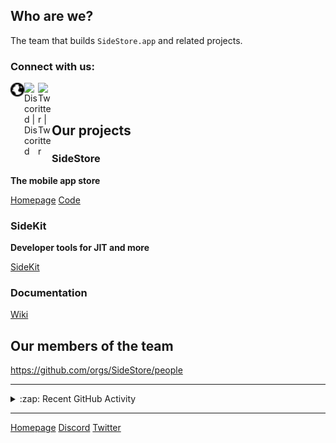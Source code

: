 <!-- 
Docs: How to use GitHub README and actions to auto-generate embedded content.
https://github.com/anuraghazra/github-readme-stats
https://www.youtube.com/watch?v=n6d4KHSKqGk
https://github.com/rahuldkjain/github-profile-readme-generator
 -->

## Who are we?

The team that builds `SideStore.app` and related projects.

### Connect with us:

<!--
[![Website](https://img.shields.io/website?label=sidestore.io&style=for-the-badge&url=https://sidestore.io)](https://sidestore.io)
[![Twitter Follow](https://img.shields.io/twitter/follow/sidestore_io?color=1DA1F2&logo=twitter&style=for-the-badge)](https://twitter.com/intent/follow?original_referer=https%3A%2F%2Fgithub.com%2Fsidestore&screen_name=sidestore)
[![GitHub Followers](https://img.shields.io/github/followers/sidestore?style=for-the-badge)]()
[![GitHub Sponsors](https://img.shields.io/github/sponsors/sidestore?style=for-the-badge
)]() 
-->

[<img align="left" alt="sidestore.io" width="22px" src="https://raw.githubusercontent.com/iconic/open-iconic/master/svg/globe.svg" />][website]
[<img align="left" alt="Discord | Discord" width="22px" src="https://cdn.jsdelivr.net/npm/simple-icons@v3/icons/discord.svg" />][discord]
[<img align="left" alt="Twitter | Twitter" width="22px" src="https://cdn.jsdelivr.net/npm/simple-icons@v3/icons/twitter.svg" />][twitter]

<br />
<br />

## Our projects

### SideStore

__The mobile app store__

[Homepage][website]
[Code][git.sidestore]

### SideKit

__Developer tools for JIT and more__

[SideKit][git.sidekit]

### Documentation

[Wiki][wiki]

## Our members of the team

https://github.com/orgs/SideStore/people

---

<details>
  <summary>:zap: Recent GitHub Activity</summary>

<!--START_SECTION:activity-->
1. 🗣 Commented on [#671](https://github.com/SideStore/SideStore/issues/671) in [SideStore/SideStore](https://github.com/SideStore/SideStore)
2. 🗣 Commented on [#671](https://github.com/SideStore/SideStore/issues/671) in [SideStore/SideStore](https://github.com/SideStore/SideStore)
3. ❗️ Opened issue [#671](https://github.com/SideStore/SideStore/issues/671) in [SideStore/SideStore](https://github.com/SideStore/SideStore)
4. 🗣 Commented on [#669](https://github.com/SideStore/SideStore/issues/669) in [SideStore/SideStore](https://github.com/SideStore/SideStore)
5. ❗️ Closed issue [#670](https://github.com/SideStore/SideStore/issues/670) in [SideStore/SideStore](https://github.com/SideStore/SideStore)
6. ❗️ Closed issue [#670](https://github.com/SideStore/SideStore/issues/670) in [SideStore/SideStore](https://github.com/SideStore/SideStore)
7. 🗣 Commented on [#670](https://github.com/SideStore/SideStore/issues/670) in [SideStore/SideStore](https://github.com/SideStore/SideStore)
8. ❗️ Opened issue [#670](https://github.com/SideStore/SideStore/issues/670) in [SideStore/SideStore](https://github.com/SideStore/SideStore)
9. 🗣 Commented on [#665](https://github.com/SideStore/SideStore/issues/665) in [SideStore/SideStore](https://github.com/SideStore/SideStore)
10. 🗣 Commented on [#667](https://github.com/SideStore/SideStore/issues/667) in [SideStore/SideStore](https://github.com/SideStore/SideStore)
11. 🗣 Commented on [#11](https://github.com/SideStore/SideServer-for-Linux/issues/11) in [SideStore/SideServer-for-Linux](https://github.com/SideStore/SideServer-for-Linux)
12. 🗣 Commented on [#11](https://github.com/SideStore/SideServer-for-Linux/issues/11) in [SideStore/SideServer-for-Linux](https://github.com/SideStore/SideServer-for-Linux)
13. 🗣 Commented on [#11](https://github.com/SideStore/SideServer-for-Linux/issues/11) in [SideStore/SideServer-for-Linux](https://github.com/SideStore/SideServer-for-Linux)
14. 💪 Opened PR [#11](https://github.com/SideStore/SideServer-for-Linux/pull/11) in [SideStore/SideServer-for-Linux](https://github.com/SideStore/SideServer-for-Linux)
15. 🗣 Commented on [#667](https://github.com/SideStore/SideStore/issues/667) in [SideStore/SideStore](https://github.com/SideStore/SideStore)
16. ❗️ Opened issue [#669](https://github.com/SideStore/SideStore/issues/669) in [SideStore/SideStore](https://github.com/SideStore/SideStore)
17. ❗️ Closed issue [#668](https://github.com/SideStore/SideStore/issues/668) in [SideStore/SideStore](https://github.com/SideStore/SideStore)
18. 🗣 Commented on [#668](https://github.com/SideStore/SideStore/issues/668) in [SideStore/SideStore](https://github.com/SideStore/SideStore)
19. ❗️ Opened issue [#668](https://github.com/SideStore/SideStore/issues/668) in [SideStore/SideStore](https://github.com/SideStore/SideStore)
20. 🗣 Commented on [#666](https://github.com/SideStore/SideStore/issues/666) in [SideStore/SideStore](https://github.com/SideStore/SideStore)
<!--END_SECTION:activity-->

</details>

---

[Homepage][patreon] [Discord][discord] [Twitter][twitter]

<!--
- [Patreon][patreon]
- [OpenCollective][opencollective]
- [YouTube][youtube]
-->

[website]: https://sidestore.io
[wiki]: https://wiki.sidestore.io
[twitter]: https://twitter.com/sidestore_io
[discord]: https://discord.gg/sidestore-949183273383395328
[youtube]: https://youtube.com/TODO
[patreon]: https://www.patreon.com/SideStore
[opencollective]: https://opencollective.com/TODO
[git.sidestore]: https://github.com/SideStore/SideStore/
[git.sidekit]: https://github.com/SideStore/SideKit

